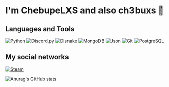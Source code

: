 # I'm ChebupeLXS and also сh3buxs 👋

## Languages and Tools

![Python](https://img.shields.io/badge/-Python-f98cff?style=for-the-badge&logo=python)
![Discord.py](https://img.shields.io/badge/-Discord.py-f98cff?style=for-the-badge&logo=discord)
![Disnake](https://img.shields.io/badge/-Disnake-f98cff?style=for-the-badge&logo=discord)
![MongoDB](https://img.shields.io/badge/-MongoDB-f98cff?style=for-the-badge&logo=mongodb)
![Json](https://img.shields.io/badge/-Json-f98cff?style=for-the-badge&logo=json)
![Git](https://img.shields.io/badge/-git-f98cff?style=for-the-badge&logo=git)
![PostgreSQL](https://img.shields.io/badge/-PostgreSQL-f98cff?style=for-the-badge&logo=PostgreSQL)

## My social networks

[![Steam](https://img.shields.io/badge/-Steam-f98cff?style=for-the-badge&logo=steam)](https://steamcommunity.com/id/uwuvka)

<!-- [![willianrod's wakatime stats](https://github-readme-stats.vercel.app/api/wakatime?username=ChebupeLXS)](https://github.com/anuraghazra/github-readme-stats) -->

![Anurag's GitHub stats](https://github-readme-stats.vercel.app/api?username=chebupelxs&count_private=true&show_icons=true&bg_color=DEG,f98cff,c658cc&title_color=000000)
